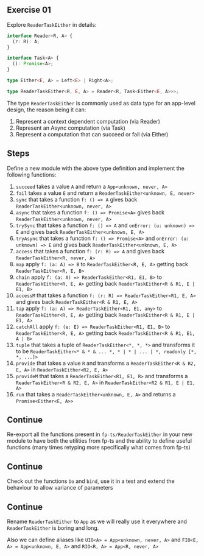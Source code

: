 ## Exercise 01

Explore `ReaderTaskEither` in details:

```ts
interface Reader<R, A> {
  (r: R): A;
}

interface Task<A> {
  (): Promise<A>;
}

type Either<E, A> = Left<E> | Right<A>;

type ReaderTaskEither<R, E, A> = Reader<R, Task<Either<E, A>>>;
```

The type `ReaderTaskEither` is commonly used as data type for an app-level design, the reason being it can:

1. Represent a context dependent computation (via Reader)
2. Represent an Async computation (via Task)
3. Represent a computation that can succeed or fail (via Either)

## Steps

Define a new module with the above type definition and implement the following functions:

1. `succeed` takes a value `A` and return a `App<unknown, never, A>`
2. `fail` takes a value `E` and return a `ReaderTaskEither<unknown, E, never>`
3. `sync` that takes a function `f: () => A` gives back `ReaderTaskEither<unknown, never, A>`
4. `async` that takes a function `f: () => Promise<A>` gives back `ReaderTaskEither<unknown, never, A>`
5. `trySync` that takes a function `f: () => A` and `onError: (u: unknown) => E` and gives back `ReaderTaskEither<unknown, E, A>`
6. `tryAsync` that takes a function `f: () => Promise<A>` and `onError: (u: unknown) => E` and gives back `ReaderTaskEither<unknown, E, A>`
7. `access` that takes a function `f: (r: R) => A` and gives back `ReaderTaskEither<R, never, A>`
8. `map` apply `f: (a: A) => B` to `ReaderTaskEither<R, E, A>` getting back `ReaderTaskEither<R, E, B>`
9. `chain` apply `f: (a: A) => ReaderTaskEither<R1, E1, B>` to `ReaderTaskEither<R, E, A>` getting back `ReaderTaskEither<R & R1, E | E1, B>`
10. `accessM` that takes a function `f: (r: R) => ReaderTaskEither<R1, E, A>` and gives back `ReaderTaskEither<R & R1, E, A>`
11. `tap` apply `f: (a: A) => ReaderTaskEither<R1, E1, any>` to `ReaderTaskEither<R, E, A>` getting back `ReaderTaskEither<R & R1, E | E1, A>`
12. `catchAll` apply `f: (e: E) => ReaderTaskEither<R1, E1, B>` to `ReaderTaskEither<R, E, A>` getting back `ReaderTaskEither<R & R1, E1, A | B>`
13. `tuple` that takes a tuple of `ReaderTaskEither<*, *, *>` and transforms it to be `ReaderTaskEither<* & * & ... *, * | * | ... | *, readonly [*, *, ...]>`
14. `provide` that takes a value `R` and transforms a `ReaderTaskEither<R & R2, E, A>` in `ReaderTaskEither<R2, E, A>`
15. `provideM` that takes a `ReaderTaskEither<R1, E1, R>` and transforms a `ReaderTaskEither<R & R2, E, A>` in `ReaderTaskEither<R2 & R1, E | E1, A>`
16. `run` that takes a `ReaderTaskEither<unknown, E, A>` and returns a `Promise<Either<E, A>>`

## Continue

Re-export all the functions present in `fp-ts/ReaderTaskEither` in your new module to have both the utilities from fp-ts and the ability to define useful functions (many times retyping more specifically what comes from fp-ts)

## Continue

Check out the functions `Do` and `bind`, use it in a test and extend the behaviour to allow variance of parameters

## Continue

Rename `ReaderTaskEither` to `App` as we will really use it everywhere and `ReaderTaskEither` is boring and long.

Also we can define aliases like `UIO<A> = App<unknown, never, A>` and `FIO<E, A> = App<unknown, E, A>` and `RIO<R, A> = App<R, never, A>`
